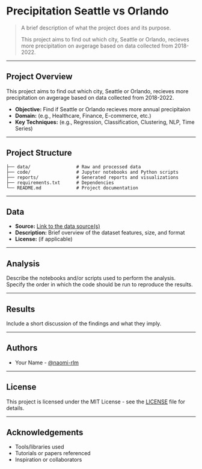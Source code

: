 # Precipitation Seattle vs Orlando

> A brief description of what the project does and its purpose.
> 
> This project aims to find out which city, Seattle or Orlando, recieves more precipitation on avgerage based on data collected from 2018-2022.
---

## Project Overview

This project aims to find out which city, Seattle or Orlando, recieves more precipitation on avgerage based on data collected from 2018-2022.

- **Objective:** Find if Seattle or Orlando recieves more annual precipitaion
- **Domain:** (e.g., Healthcare, Finance, E-commerce, etc.)
- **Key Techniques:** (e.g., Regression, Classification, Clustering, NLP, Time Series)

---

## Project Structure

```
├── data/                 # Raw and processed data
├── code/                 # Jupyter notebooks and Python scripts
├── reports/              # Generated reports and visualizations
├── requirements.txt      # Dependencies
└── README.md             # Project documentation
```

---

## Data

- **Source:** [Link to the data source(s)](https://www.ncei.noaa.gov/cdo-web/search) 
- **Description:** Brief overview of the dataset features, size, and format
- **License:** (if applicable)

---

## Analysis

Describe the notebooks and/or scripts used to perform the analysis. Specify the order in which the code should be run to reproduce the results.

---

## Results

Include a short discussion of the findings and what they imply.

---

## Authors

- Your Name - [@naomi-rlm](https://github.com/naomi-rlm)

---

## License

This project is licensed under the MIT License - see the [LICENSE](LICENSE) file for details.

---

## Acknowledgements

- Tools/libraries used
- Tutorials or papers referenced
- Inspiration or collaborators
